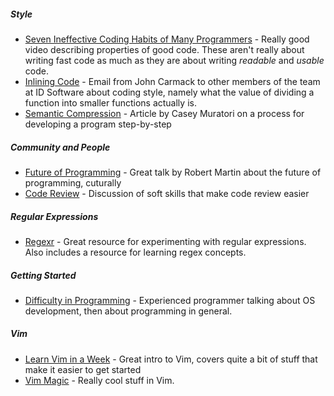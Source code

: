 ---
---
##### Style
* [Seven Ineffective Coding Habits of Many Programmers][habits-yt] -
Really good video describing properties of good code. These aren't really about
writing fast code as much as they are about writing _readable_ and _usable_ code.
* [Inlining Code][inlining-code] - Email from John Carmack to other members of the
team at ID Software about coding style, namely what the value of dividing a
function into smaller functions actually is.
* [Semantic Compression][semantic-compression] - Article by Casey Muratori on a
process for developing a program step-by-step

[habits-yt]: https://www.youtube.com/watch?v=ZsHMHukIlJY
[inlining-code]: http://number-none.com/blow/john_carmack_on_inlined_code.html
[semantic-compression]: https://caseymuratori.com/blog_0015

##### Community and People
*  [Future of Programming][future-of-programming] -
   Great talk by Robert Martin about the future of programming, cuturally
*  [Code Review][code-review-for-humans] - Discussion of soft skills that make
   code review easier

[future-of-programming]: https://www.youtube.com/watch?v=ecIWPzGEbFc
[code-review-for-humans]: https://mtlynch.io/human-code-reviews-1/

##### Regular Expressions
*  [Regexr](https://regexr.com/) - Great resource for experimenting with regular
expressions. Also includes a resource for learning regex concepts.

##### Getting Started
*  [Difficulty in Programming](https://www.youtube.com/watch?v=Nm_z1-GNl_0) - 
   Experienced programmer talking about OS development, then about programming
   in general.

##### Vim
*  [Learn Vim in a Week](https://www.youtube.com/watch?v=_NUO4JEtkDw) - Great intro
   to Vim, covers quite a bit of stuff that make it easier to get started
*  [Vim Magic](https://www.youtube.com/watch?v=5r6yzFEXajQ) - Really cool stuff
   in Vim.
